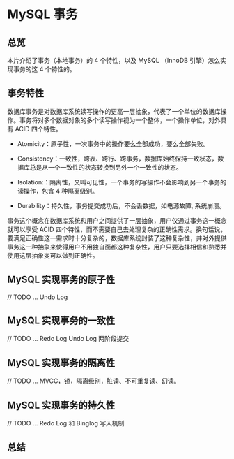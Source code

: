 # MySQL 事务

## 总览

本片介绍了事务（本地事务）的 4 个特性，以及 MySQL （InnoDB 引擎）怎么实现事务的这 4 个特性的。

## 事务特性

数据库事务是对数据库系统读写操作的更高一层抽象，代表了一个单位的数据库操作。事务将对多个数据对象的多个读写操作视为一个整体，一个操作单位，对外具有 ACID 四个特性。

- Atomicity：原子性，一次事务中的操作要么全部成功，要么全部失败。 

- Consistency：一致性，跨表、跨行、跨事务，数据库始终保持一致状态，数据库总是从一个一致性的状态转换到另外一个一致性的状态。 

- Isolation:：隔离性，又叫可见性，一个事务的写操作不会影响到另一个事务的读操作，包含 4 种隔离级别。 

- Durability：持久性，事务提交成功后，不会丢数据，如电源故障, 系统崩溃。

事务这个概念在数据库系统和用户之间提供了一层抽象，用户仅通过事务这一概念就可以享受 ACID 四个特性，而不需要自己去处理复杂的正确性需求。换句话说，要满足正确性这一需求时十分复杂的，数据库系统封装了这种复杂性，并对外提供事务这一种抽象来使得用户不用独自面都这种复杂性，用户只要选择相信和熟悉并使用这层抽象变可以做到正确性。

## MySQL 实现事务的原子性

// TODO ... Undo Log

## MySQL 实现事务的一致性

// TODO ... Redo Log Undo Log 两阶段提交

## MySQL 实现事务的隔离性

// TODO ... MVCC，锁，隔离级别，脏读、不可重复读、幻读。

## MySQL 实现事务的持久性

// TODO ... Redo Log 和 Binglog 写入机制

## 总结

